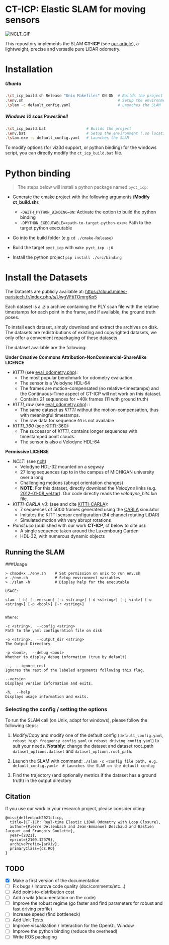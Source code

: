 # CT-ICP: Elastic SLAM for moving sensors

![NCLT_GIF](./doc/keypoints_gif.GIF)

This repository implements the SLAM **CT-ICP** (see  [our article](https://arxiv.org/abs/2109.12979)), a lightweight, precise and versatile pure LiDAR odometry.

# Installation

##### Ubuntu

```bash
.\ct_icp_build.sh Release "Unix Makefiles" ON ON  # Builds the project in "Release" mode, with "Unix Makefiles" cmake generator, with python binding and with the visualization activated
.\env.sh                                          # Setup the environment (.so locations) 
.\slam -c default_config.yaml                     # Launches the SLAM
 ```

##### Windows 10 sous PowerShell
```bash
.\ct_icp_build.bat                  # Builds the project
.\env.bat                           # Setup the environment (.so locations) 
.\slam.exe -c default_config.yaml   # Launches the SLAM
 ```

To modify options (for viz3d support, or python binding) for the windows script, you can directly modify the `ct_icp_build.bat` file.

# Python binding

> The steps below will install a python package named `pyct_icp`:

- Generate the cmake project with the following arguments (**Modify ct_build.sh**):
   
  - `-DWITH_PYTHON_BINDING=ON`: Activate the option to build the python binding
  - `-DPYTHON_EXECUTABLE=<path-to-target-python-exe>`: Path to the target python executable
- Go into the build folder (e.g `cd ./cmake-Release`)
- Build the target `pyct_icp` with `make pyct_icp -j6`
- Install the python project `pip install ./src/binding`

# Install the Datasets

The Datasets are publicly available at:
https://cloud.mines-paristech.fr/index.php/s/UwgVFtiTOmrgKp5

Each dataset is a .zip archive containing the PLY scan file with the relative timestamps for each point in the frame, and if available, the ground truth poses.

To install each dataset, simply download and extract the archives on disk.
The datasets are redistributions of existing and copyrighted datasets, we only offer a convenient repackaging of these datasets.

The dataset available are the following:

**Under Creative Commons Attribution-NonCommercial-ShareAlike LICENCE**

- *KITTI* (see [eval_odometry.php](http://www.cvlibs.net/datasets/kitti/eval_odometry.php)): 
  - The most popular benchmark for odometry evaluation.
  - The sensor is a Velodyne HDL-64
  - The frames are motion-compensated (no relative-timestamps) and the Continuous-Time aspect of CT-ICP will not work on this dataset.
  - Contains 21 sequences for ~40k frames (11 with ground truth)
- *KITTI_raw* (see [eval_odometry.php](http://www.cvlibs.net/datasets/kitti/eval_odometry.php)): : 
  - The same dataset as *KITTI* without the motion-compensation, thus with meaningful timestamps.
  - The raw data for sequence `03` is not available
- *KITTI_360* (see [KITTI-360](http://www.cvlibs.net/datasets/kitti-360/)):
  - The successor of *KITTI*, contains longer sequences with timestamped point clouds. 
  - The sensor is also a Velodyne HDL-64

**Permissive LICENSE**
- *NCLT*: (see [nclt](http://robots.engin.umich.edu/nclt/))
  - Velodyne HDL-32 mounted on a segway 
  - 27 long sequences (up to in the campus of MICHIGAN university over a long 
  - Challenging motions (abrupt orientation changes)
  - **NOTE**: For this dataset, directly download the *Velodyne* links (e.g. [2012-01-08_vel.tar](http://robots.engin.umich.edu/nclt/velodyne_data/2012-01-08_vel.tar.gz)).
    Our code directly reads the *velodyne_hits.bin* file.
- *KITTI-CARLA_v3*: (see and cite [KITTI-CARLA](https://arxiv.org/abs/2109.00892)):
  - 7 sequences of 5000 frames generated using the [CARLA](https://carla.readthedocs.io/en/0.9.10/) simulator
  - Imitates the KITTI sensor configuration (64 channel rotating LiDAR)
  - Simulated motion with very abrupt rotations
- *ParisLuco* (published with our work **CT-ICP**, cf below to cite us): 
  - A single sequence taken around the Luxembourg Garden
  - HDL-32, with numerous dynamic objects 

## Running the SLAM

###Usage
``` 
> chmod+x ./env.sh    # Set permission on unix to run env.sh
> ./env.sh            # Setup environment variables 
> ./slam -h           # Display help for the executable 

USAGE:

slam  [-h] [--version] [-c <string>] [-d <string>] [-j <int>] [-o
<string>] [-p <bool>] [-r <string>]


Where:

-c <string>,  --config <string>
Path to the yaml configuration file on disk

-o <string>,  --output_dir <string>
The Output Directory

-p <bool>,  --debug <bool>
Whether to display debug information (true by default)

--,  --ignore_rest
Ignores the rest of the labeled arguments following this flag.

--version
Displays version information and exits.

-h,  --help
Displays usage information and exits.
```

### Selecting the config / setting the options

To run the SLAM call (on Unix, adapt for windows), please follow the following steps:

1. Modify/Copy and modify one of the default config (`default_config.yaml`, `robust_high_frequency_config.yaml` or `robust_driving_config.yaml`) to suit your needs.
   **Notably:** change the dataset and dataset root_path ```dataset_options.dataset``` and ```dataset_options.root_path```.
2. Launch the SLAM with command:
```./slam -c <config file path, e.g. default_config.yaml>  # Launches the SLAM on the default config```

3. Find the trajectory (and optionally metrics if the dataset has a ground truth) in the output directory

## Citation

If you use our work in your research project, please consider citing:
```
@misc{dellenbach2021cticp,
  title={CT-ICP: Real-time Elastic LiDAR Odometry with Loop Closure},
  author={Pierre Dellenbach and Jean-Emmanuel Deschaud and Bastien Jacquet and François Goulette},
  year={2021},
  eprint={2109.12979},
  archivePrefix={arXiv},
  primaryClass={cs.RO}
}
```


## TODO
- [x] Make a first version of the documentation 
- [ ] Fix bugs / Improve code quality (doc/comments/etc...)
- [ ] Add point-to-distribution cost 
- [ ] Add a wiki (documentation on the code)
- [ ] Improve the robust regime (go faster and find parameters for robust and fast driving profile)
- [ ] Increase speed (find bottleneck)
- [ ] Add Unit Tests
- [ ] Improve visualization / Interaction for the OpenGL Window
- [ ] Improve the python binding (reduce the overhead)
- [ ] Write ROS packaging
